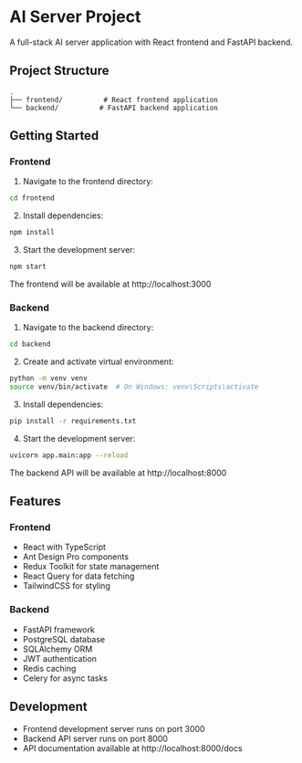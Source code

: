# AI Server Project

A full-stack AI server application with React frontend and FastAPI backend.

## Project Structure

```
.
├── frontend/          # React frontend application
└── backend/          # FastAPI backend application
```

## Getting Started

### Frontend

1. Navigate to the frontend directory:
```bash
cd frontend
```

2. Install dependencies:
```bash
npm install
```

3. Start the development server:
```bash
npm start
```

The frontend will be available at http://localhost:3000

### Backend

1. Navigate to the backend directory:
```bash
cd backend
```

2. Create and activate virtual environment:
```bash
python -m venv venv
source venv/bin/activate  # On Windows: venv\Scripts\activate
```

3. Install dependencies:
```bash
pip install -r requirements.txt
```

4. Start the development server:
```bash
uvicorn app.main:app --reload
```

The backend API will be available at http://localhost:8000

## Features

### Frontend
- React with TypeScript
- Ant Design Pro components
- Redux Toolkit for state management
- React Query for data fetching
- TailwindCSS for styling

### Backend
- FastAPI framework
- PostgreSQL database
- SQLAlchemy ORM
- JWT authentication
- Redis caching
- Celery for async tasks

## Development

- Frontend development server runs on port 3000
- Backend API server runs on port 8000
- API documentation available at http://localhost:8000/docs
